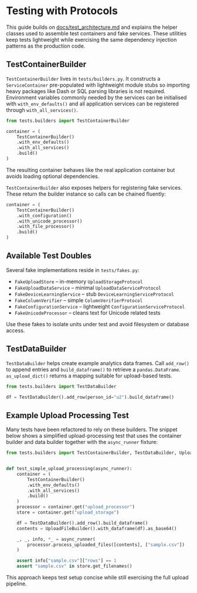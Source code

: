 # Testing with Protocols

This guide builds on [docs/test_architecture.md](test_architecture.md) and
explains the helper classes used to assemble test containers and fake services.
These utilities keep tests lightweight while exercising the same dependency
injection patterns as the production code.

## TestContainerBuilder

`TestContainerBuilder` lives in `tests/builders.py`. It constructs a
`ServiceContainer` pre-populated with lightweight module stubs so importing heavy
packages like Dash or SQL parsing libraries is not required. Environment
variables commonly needed by the services can be initialised with
`with_env_defaults()` and all application services can be registered through
`with_all_services()`.

```python
from tests.builders import TestContainerBuilder

container = (
    TestContainerBuilder()
    .with_env_defaults()
    .with_all_services()
    .build()
)
```

The resulting container behaves like the real application container but avoids
loading optional dependencies.

`TestContainerBuilder` also exposes helpers for registering fake services. These
return the builder instance so calls can be chained fluently:

```python
container = (
    TestContainerBuilder()
    .with_configuration()
    .with_unicode_processor()
    .with_file_processor()
    .build()
)
```

## Available Test Doubles

Several fake implementations reside in `tests/fakes.py`:

- `FakeUploadStore` – in-memory `UploadStorageProtocol`
- `FakeUploadDataService` – minimal `UploadDataServiceProtocol`
- `FakeDeviceLearningService` – stub `DeviceLearningServiceProtocol`
- `FakeColumnVerifier` – simple `ColumnVerifierProtocol`
- `FakeConfigurationService` – lightweight `ConfigurationServiceProtocol`
- `FakeUnicodeProcessor` – cleans text for Unicode related tests

Use these fakes to isolate units under test and avoid filesystem or database
access.

## TestDataBuilder

`TestDataBuilder` helps create example analytics data frames. Call `add_row()` to
append entries and `build_dataframe()` to retrieve a `pandas.DataFrame`.
`as_upload_dict()` returns a mapping suitable for upload-based tests.

```python
from tests.builders import TestDataBuilder

df = TestDataBuilder().add_row(person_id="u2").build_dataframe()
```

## Example Upload Processing Test

Many tests have been refactored to rely on these builders. The snippet below
shows a simplified upload-processing test that uses the container builder and
data builder together with the `async_runner` fixture:

```python
from tests.builders import TestContainerBuilder, TestDataBuilder, UploadFileBuilder


def test_simple_upload_processing(async_runner):
    container = (
        TestContainerBuilder()
        .with_env_defaults()
        .with_all_services()
        .build()
    )
    processor = container.get("upload_processor")
    store = container.get("upload_storage")

    df = TestDataBuilder().add_row().build_dataframe()
    contents = UploadFileBuilder().with_dataframe(df).as_base64()

    _, _, info, *_ = async_runner(
        processor.process_uploaded_files([contents], ["sample.csv"])
    )

    assert info["sample.csv"]["rows"] == 1
    assert "sample.csv" in store.get_filenames()
```

This approach keeps test setup concise while still exercising the full upload
pipeline.
